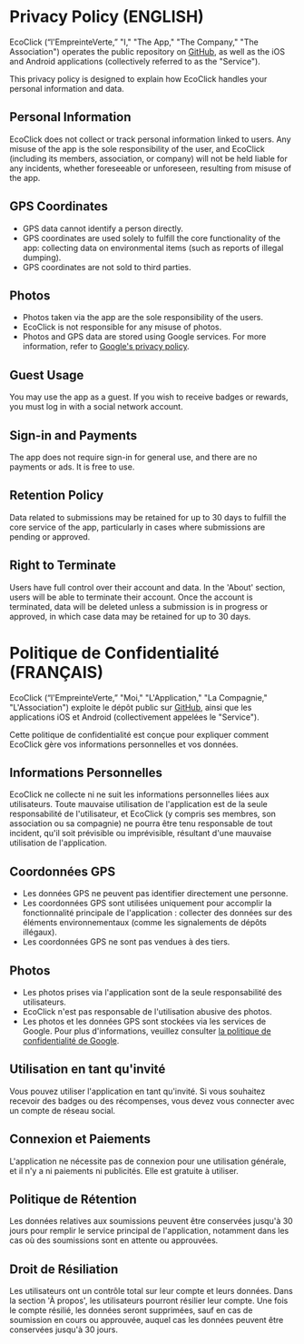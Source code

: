 
# Privacy Policy (ENGLISH)

EcoClick (“l'EmpreinteVerte,” "I," "The App," "The Company," "The Association") operates the public repository on [GitHub](https://github.com/remyut/ecoclick), as well as the iOS and Android applications (collectively referred to as the "Service").

This privacy policy is designed to explain how EcoClick handles your personal information and data.

## Personal Information

EcoClick does not collect or track personal information linked to users. Any misuse of the app is the sole responsibility of the user, and EcoClick (including its members, association, or company) will not be held liable for any incidents, whether foreseeable or unforeseen, resulting from misuse of the app.

## GPS Coordinates

- GPS data cannot identify a person directly.
- GPS coordinates are used solely to fulfill the core functionality of the app: collecting data on environmental items (such as reports of illegal dumping).
- GPS coordinates are not sold to third parties.

## Photos

- Photos taken via the app are the sole responsibility of the users.
- EcoClick is not responsible for any misuse of photos.
- Photos and GPS data are stored using Google services. For more information, refer to [Google's privacy policy](https://policies.google.com/privacy?hl=en).

## Guest Usage

You may use the app as a guest. If you wish to receive badges or rewards, you must log in with a social network account. 

## Sign-in and Payments

The app does not require sign-in for general use, and there are no payments or ads. It is free to use.

## Retention Policy

Data related to submissions may be retained for up to 30 days to fulfill the core service of the app, particularly in cases where submissions are pending or approved.

## Right to Terminate

Users have full control over their account and data. In the 'About' section, users will be able to terminate their account. Once the account is terminated, data will be deleted unless a submission is in progress or approved, in which case data may be retained for up to 30 days.

# Politique de Confidentialité (FRANÇAIS)

EcoClick (“l'EmpreinteVerte,” "Moi," "L'Application," "La Compagnie," "L'Association") exploite le dépôt public sur [GitHub](https://github.com/remyut/ecoclick), ainsi que les applications iOS et Android (collectivement appelées le "Service").

Cette politique de confidentialité est conçue pour expliquer comment EcoClick gère vos informations personnelles et vos données.

## Informations Personnelles

EcoClick ne collecte ni ne suit les informations personnelles liées aux utilisateurs. Toute mauvaise utilisation de l'application est de la seule responsabilité de l'utilisateur, et EcoClick (y compris ses membres, son association ou sa compagnie) ne pourra être tenu responsable de tout incident, qu'il soit prévisible ou imprévisible, résultant d'une mauvaise utilisation de l'application.

## Coordonnées GPS

- Les données GPS ne peuvent pas identifier directement une personne.
- Les coordonnées GPS sont utilisées uniquement pour accomplir la fonctionnalité principale de l'application : collecter des données sur des éléments environnementaux (comme les signalements de dépôts illégaux).
- Les coordonnées GPS ne sont pas vendues à des tiers.

## Photos

- Les photos prises via l'application sont de la seule responsabilité des utilisateurs.
- EcoClick n'est pas responsable de l'utilisation abusive des photos.
- Les photos et les données GPS sont stockées via les services de Google. Pour plus d'informations, veuillez consulter [la politique de confidentialité de Google](https://policies.google.com/privacy?hl=fr).

## Utilisation en tant qu'invité

Vous pouvez utiliser l'application en tant qu'invité. Si vous souhaitez recevoir des badges ou des récompenses, vous devez vous connecter avec un compte de réseau social.

## Connexion et Paiements

L'application ne nécessite pas de connexion pour une utilisation générale, et il n'y a ni paiements ni publicités. Elle est gratuite à utiliser.

## Politique de Rétention

Les données relatives aux soumissions peuvent être conservées jusqu'à 30 jours pour remplir le service principal de l'application, notamment dans les cas où des soumissions sont en attente ou approuvées.

## Droit de Résiliation

Les utilisateurs ont un contrôle total sur leur compte et leurs données. Dans la section 'À propos', les utilisateurs pourront résilier leur compte. Une fois le compte résilié, les données seront supprimées, sauf en cas de soumission en cours ou approuvée, auquel cas les données peuvent être conservées jusqu'à 30 jours.
